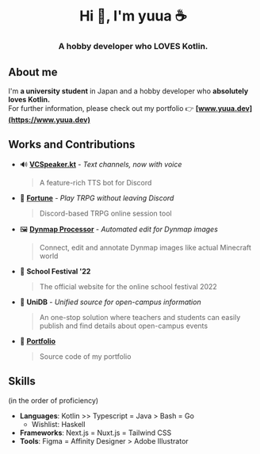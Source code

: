 <h1 align="center">Hi 👋, I'm yuua ☕</h1>
<h3 align="center">A hobby developer who LOVES Kotlin.</h2> 

## About me
I'm **a university student** in Japan and a hobby developer who **absolutely loves Kotlin.**  
For further information, please check out my portfolio 👉 **[www.yuua.dev](https://www.yuua.dev)**

## Works and Contributions
- 🔊 **[VCSpeaker.kt](https://github.com/jaoafa/VCSpeaker.kt)** - *Text channels, now with voice*  
  > A feature-rich TTS bot for Discord  
- 🎲 **[Fortune](https://github.com/JourneyHQ/fortune)** - *Play TRPG without leaving Discord*  
  > Discord-based TRPG online session tool  
- 🖼️ **[Dynmap Processor](https://github.com/JourneyHQ/dynmap-processor)** - *Automated edit for Dynmap images*  
  > Connect, edit and annotate Dynmap images like actual Minecraft world
- 🏫 **School Festival '22**  
  > The official website for the online school festival 2022
- 🧭 **UniDB** - *Unified source for open-campus information*  
  > An one-stop solution where teachers and students can easily publish and find details about open-campus events
- 🎨 **[Portfolio](https://github.com/yuuahp/yuua-dev)**
  > Source code of my portfolio

## Skills
(in the order of proficiency)  
- **Languages**: Kotlin >> Typescript = Java > Bash = Go
  - Wishlist: Haskell
- **Frameworks**: Next.js = Nuxt.js = Tailwind CSS
- **Tools**: Figma = Affinity Designer > Adobe Illustrator

